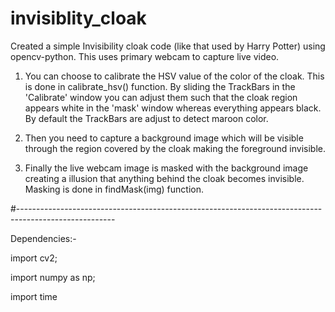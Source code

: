 # invisiblity_cloak
Created a simple Invisibility cloak code (like that used by Harry Potter) using opencv-python. This uses primary webcam to capture live video.

1. You can choose to calibrate the HSV value of the color of the cloak. This is done in calibrate_hsv() function. By sliding the TrackBars in the 'Calibrate' window you can adjust them such that the cloak region appears white in the 'mask' window whereas everything appears black. By default the TrackBars are adjust to detect maroon color.

2. Then you need to capture a background image which will be visible through the region covered by the cloak making the foreground invisible.

3. Finally the live webcam image is masked with the background image creating a illusion that anything behind the cloak becomes invisible. Masking is done in findMask(img) function.

#------------------------------------------------------------------------------------------------------

Dependencies:-

import cv2;

import numpy as np;

import time
